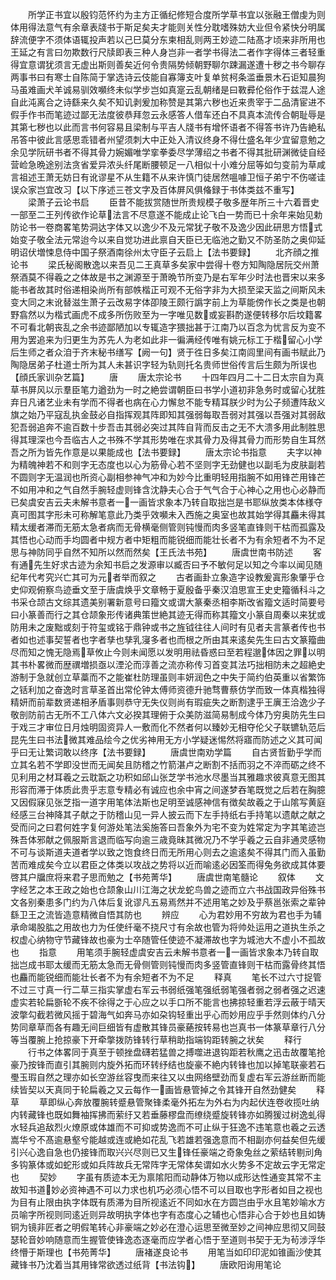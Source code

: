<!-- { "loadSidebar": true } -->
　　所学正书宜以殷钧范怀约为主方正循纪修短合度所学草书宜以张融王僧虔为则体用得法意气有余章表牋书于斯足矣夫才能则关性分耽嗜殊妨大业但令紧快分明属辞流便字不须体语辄投声若以己巳莫分东柬相乱则两王妙迹二陆髙才顷来非所用也王延之有言曰勿欺数行尺牍即表三种人身岂非一者学书得法二者作字得体三者轻重得宜意谓犹须言无虚出斯则善矣近何令贵隔势倾朝野聊尔踈漏遂遭十秽之书今聊存两事书曰有寒士自陈简于掌选诗云伎能自寡簿支叶复单贫柯条滥垂景木石讵知晨狗马虽难画犬羊诚易驯效嚬终未似学步岂如真寔云乱朝绪是曰斁彛伦俗作于兹混人途自此沌离合之诗繇来久矣不知讥剥爰加称赞是其第六秽也近来贵宰于二品清宦进不假手作书而笔迹过鄙无法度彼恭拜忽云永感答人借车还白不具真本流传合朝耻辱是其第七秽也以此而言书何容易且梁制与平吉人牋书有增怀语者不得答书许乃告絶私吊答中彼此言感思乖错者州望须刺大中正处入清议终身不得仕盛名年少宜留意勉之余见学阮研书者不得其骨力婉媚唯学挛拳委尽学薄绍之书者不得其批研渊微徒自经营崄急晩途别法贪省爱异浓头纤尾断腰顿足一八相似十小难分屈等如匀变前为草咸言祖述王萧无妨日有讹谬星不从生籍不从来许慎门徒居然嗢噱卫恒子弟宁不伤嗟诖误众家岂宜改习【以下序述三苍文字及百体屏风俱偹録于书体类兹不重写】
　　梁萧子云论书启
　　臣昔不能拔赏随世所贵规模子敬多歴年所三十六着晋史一部至二王列传欲作论草法言不尽意遂不能成止论飞白一势而已十余年来始见勅防论书一卷商畧笔势洞达字体又以逸少不及元常犹子敬不及逸少因此研思方悟式始变子敬全法元常迨今以来自觉功进此禀自天臣已无临池之勤又不防圣防之奥仰延明诏伏増悚息侍中国子祭酒南徐州太守臣子云启上【法书要録】
　　北齐顔之推论书
　　梁氏秘阁散逸以来吾见二王真草多矣家中尝得十卷方知陶隐居阮交州萧祭酒莫不得羲之之体故是书之渊源至于萧晩节所变乃是右军年少时法也晋宋以来多能书者故其时俗递相染尚所有部帙楷正可观不无俗字非为大损至梁天监之间斯风未变大同之末讹替滋生萧子云改易字体卲陵王颇行譌字前上为草能傍作长之类是也朝野翕然以为楷式画虎不成多所伤败至为一字唯见数或妄斟酌遂便转移尔后坟籍畧不可看北朝丧乱之余书迹鄙陋加以专辄造字猥拙甚于江南乃以百念为忧言反为变不用为罢追来为归更生为苏先人为老如此非一徧满经传唯有姚元标工于楷留心小学后生师之者众洎于齐末秘书缮写【阙一句】贤于徃日多矣江南闾里间有画书赋此乃陶隐居弟子杜道士所为其人未甚识字轻为轨则托名贵师世俗传言后生颇为所误也【顔氏家训杂艺篇】
　　唐
　　唐太宗论书
　　十四年四月二十二日太宗自为真草书屏风以示羣臣笔力遒劲为一时之絶尝谓朝臣曰书学小道初非急务时或留心犹胜弃日凡诸艺业未有学而不得者也病在心力懈怠不能专精耳朕少时为公子频遭阵敌义旗之始乃平寇乱执金鼓必自指挥观其阵即知其强弱每取吾弱对其强以吾强对其弱敌犯吾弱追奔不逾百数十步吾击其弱必突过其阵自背而反击之无不大溃多用此制胜思得其理深也今吾临古人之书殊不学其形势唯在求其骨力及得其骨力而形势自生耳然吾之所为皆先作意是以果能成也【法书要録】
　　唐太宗论书指意
　　夫字以神为精魄神若不和则字无态度也以心为筋骨心若不坚则字无劲健也以副毛为皮肤副若不圆则字无温润也所资心副相参神气冲和为妙今比重明轻用指腕不如用锋芒用锋芒不如用冲和之气自然手腕轻虚则锋含沈静夫心合于气气合于心神心之用也心必静而已矣虞安吉云夫未解书意者一一画皆求象本乃转自取拙岂是书耶纵放类本体様夺真可图其字形未可称解笔意此乃类乎效嚬未入西施之奥室也故其始学得其麤未得其精太缓者滞而无筋太急者病而无骨横毫侧管则钝慢而肉多竖笔直锋则干枯而孤露及其悟也心动而手均圆者中规方者中矩粗而能锐细而能壮长者不为有余短者不为不足思与神防同乎自然不知所以然而然矣【王氏法书苑】
　　唐虞世南书防述
　　客有通先生好求古迹为余知书启之发源审以臧否曰予不敏何足以知之今率以闻见随纪年代考究兴亡其可为元者举而叙之
　　古者画卦立象造字设教爰寘形象肇乎仓史仰观俯察鸟迹垂文至于唐虞焕乎文章畅于夏殷备乎秦汉洎思宣王史史籀循科斗之书采仓颉古文综其遗美别署新意号曰籀文或谓大篆秦丞相李斯改省籀文适时简要号曰小篆善而行之其仓颉象形传诸典策世絶其迹无得而称其籀文小篆自周秦以来犹或防用未之废黜或刻于符玺或铭于鼎钟或书之旌钺往往人间时有见者夫言篆者传也书者如也述事契誓者也字者孳也孳乳寖多者也而根之所由其来逺矣先生曰古文篆籀曲尽而知之愧无隐焉草攸止今则未闻愿以发明用祛昏惑曰至若程邈体因之罪以明其书朴畧微而歴禩増损亟以湮沦而淳善之流亦称传习首变其法巧拙相防未之超絶史游制于急就创立草藁而不之能崔杜防理虽则丰妍润色之中失于简约伯英重以省繁饰之铦利加之奋逸时言草圣首出常伦钟太傅师资德升驰骛曹蔡仿学而致一体真楷独得精妍而前辈数贤递相矛盾事则恭守无失仪则尚有瑕疵失之断割逮乎王廙王洽逸少子敬剖防前古无所不工八体六文必揆其理俯于众美防滋简易制成今体乃穷奥防先生曰于戏三才审位日月烛明固资异人一敷而化不然者何以臻妙无相夺伦父子联镳轨范后昆先生曰书法微其难品绘今之优劣神用无方小学疑迷惕然将寤而防述之义其可闻乎曰无让繁词敢以终序【法书要録】
　　唐虞世南劝学篇
　　自古贤哲勤乎学而立其名若不学即没世而无闻矣且防稽之竹箭湛卢之断割不括而羽之不淬而砺之终不见利用之材耳羲之云耽翫之功积如邱山张芝学书池水尽墨当其雅趣求彼真意无图其形容而滞于体质此贵乎志意专精必有诚应也余中宵之间遂梦吞笔既觉之后若在胸臆又因假寐见张芝指一道字用笔体法斯也足明至诚感神信有徴矣故羲之于山隂写黄庭经感三台神降其子献之于防稽山见一异人披云而下左手持纸右手持笔以遗献之献之受而问之曰君何姓字复何游处笔法奚施答曰吾象外为宅不变为姓常定为字其笔迹岂殊吾体邪献之佩服斯言退而临写向逾三歳竟昧其微况乃不学乎羲之云自非通灵感物不可与谈斯道夫道者学以致之饱食终日而无所用心则去之逾逺矣不得其门而入虽勤苦而难成矣今立以君臣之体类以攻战之势将以近而喻逺必因筌而得兔务欲成其体要啓其户牖庶将来君子思而勉之【书苑菁华】
　　唐虞世南笔髓论
　　叙体
　　文字经艺之本王政之始也仓颉象山川江海之状龙蛇鸟兽之迹而立六书战国政异俗殊书文各别秦患多门约为八体后复讹谬凡五易焉然并不述用笔之妙及乎蔡邕张索之辈钟繇卫王之流皆造意精微自悟其防也
　　辨应
　　心为君妙用不穷故为君也手为辅承命竭股肱之用故也力为任使纤毫不挠尺寸有余故也管为将帅处运用之道执生杀之权虚心纳物守节藏锋故也豪为士卒随管任使迹不凝滞故也字为城池大不虚小不孤故也
　　指意
　　用笔须手腕轻虚虞安吉云未解书意者一一画皆求象本乃转自取拙岂成书耶太缓而无筋太急而无骨侧管则钝慢而肉多竖管直锋则干枯而露骨终其悟也麤而能锐细而能壮长者不为有余短者不为不足
　　释真
　　笔长不过六寸捉管不过三寸真一行二草三指实掌虚右军云书弱纸强笔强纸弱笔强者弱之弱者强之迟速虚实若轮扁斵轮不疾不徐得之于心应之以手口所不能言也拂掠轻重若浮云蔽于晴天波撆勾截若微风摇于碧海气如奔马亦如朶钩轻重出乎心而妙用应乎手然则体约八分势同章草而各有趣无间巨细皆有虚散其锋员豪蕝按转易也岂真书一体篆草章行八分等当覆腕上抢掠豪下开牵撆拨防锋转行草稍助指端钩距转腕之状矣
　　释行
　　行书之体畧同于真至于顿挫盘礴若猛兽之搏噬进退钩距若秋鹰之迅击故覆笔抢豪乃按锋而直引其腕则内旋外拓而环转纾结也旋豪不絶内转锋也加以掉笔联豪若石璺玉瑕自然之理亦如长空游丝容曳而来往又以虫网络壁劲而复虚右军云游丝断而能续皆契以天真同于轮扁羲之又云每作一画皆悬管掉之令其锋开自然劲健矣
　　释草
　　草即纵心奔放覆腕转蹙悬管聚锋柔毫外拓左为外右为内起伏连卷收揽吐纳内转藏锋也既如舞袖挥拂而萦纡又若垂藤樛盘而缭绕蹙旋转锋亦如腾猨过树逸虬得水轻兵追敌烈火燎原或体雄而不可抑或势逸而不可止纵于狂逸不违笔意也羲之云透嵩华兮不髙逾悬壑兮能越或连或絶如花乱飞若雄若强逸意而不相副亦何益矣但先缓引兴心逸自急也仍接锋而取兴兴尽则已又生锋任豪端之奇象兔丝之萦结转剔刓角多钩篆体或如蛇形或如兵阵故兵无常阵字无常体矣谓如水火势多不定故云字无常定也
　　契妙
　　字虽有质迹本无为禀隂阳而动静体万物以成形达性通变其常不主故知书道妙必资神遇不可以力求也机巧必须心悟不可以目取也字形者如目之视也为目有止限由执字体既有质滞为目所视逺近不同如水在方圆岂由乎水且笔妙喻水方员喻字所视则同逺近则异故明执字体也字有态度心之辅也心悟非心合于妙也且如铸铜为镜非匠者之明假笔转心非豪端之妙必在澄心运思至微至妙之间神应思彻又同鼓瑟轮音妙响随意而生握管使锋逸态逐毫而应学者心悟于至道则书契于无为茍涉浮华终懵于斯理也【书苑菁华】
　　唐褚遂良论书
　　用笔当如印印泥如锥画沙使其藏锋书乃沈着当其用锋常欲透过纸背【书法钩】
　　唐欧阳询用笔论
